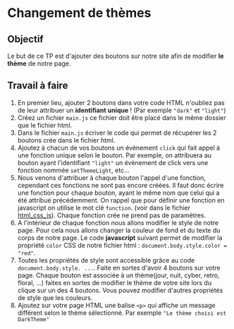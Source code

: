 # Changement de thèmes  

## Objectif  
Le but de ce TP est d'ajouter des boutons sur notre site afin de modifier __le thème__ de notre page.  

## Travail à faire  
1. En premier lieu, ajouter 2 boutons dans votre code HTML n'oubliez pas de leur attribuer un __identifiant unique__ ! (Par exemple `"dark"` et `"light"`)
2. Créez un fichier `main.js` ce fichier doit être placé dans le même dossier que le fichier html.  
3. Dans le fichier `main.js` écriver le code qui permet de récupérer les 2 boutons crée dans le fichier html.  
4. Ajoutez à chacun de vos boutons un évènement `click` qui fait appel à une fonction unique selon le bouton. 
Par exemple, on attribuera au bouton ayant l'identifiant `"light"` un évènement de click vers une fonction nommée `setThemeLight`, etc...  
5. Nous venons d'attribuer à chaque bouton l'appel d'une fonction, cependant ces fonctions ne sont pas encore créées. Il faut donc écrire une fonction pour chaque bouton, ayant le même nom que celui qui a été attribué précédemment. On rappel que pour définir une fonction en javascript on utilise le mot clé `function`. (voir dans le fichier [html_css_js](html_css_js.md)). Chaque fonction crée ne prend pas de paramètres. 
6. A l'intérieur de chaque fonction nous allons modifier le style de notre page. Pour cela nous allons changer la couleur de fond et du texte du corps de notre page. Le code __javascript__ suivant permet de modifier la propriété `color` CSS de notre fichier html : `document.body.style.color = "red"`. 
7. Toutes les propriétés de style sont accessible grâce au code `document.body.style. ...`. Faite en sortes d'avoir 4 boutons sur votre page. Chaque bouton est associée à un thème(jour, nuit, cyber, retro, floral, ...) faites en sortes de modifier le thème de votre site lors du clique sur un des 4 boutons. Vous pouvez modifier d'autres propriétés de style que les couleurs. 
8. Ajoutez sur votre page HTML une balise `<p>` qui affiche un message différent selon le thème sélectionné. Par exemple `"Le thème choisi est DarkTheme"` 